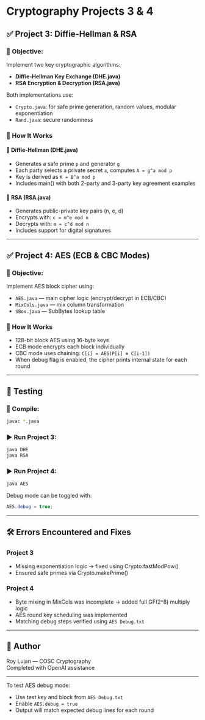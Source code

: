 
# Cryptography Projects 3 & 4

## ✅ Project 3: Diffie-Hellman & RSA

### 📌 Objective:
Implement two key cryptographic algorithms:
- **Diffie-Hellman Key Exchange (DHE.java)**
- **RSA Encryption & Decryption (RSA.java)**

Both implementations use:
- `Crypto.java`: for safe prime generation, random values, modular exponentiation
- `Rand.java`: secure randomness

### 🧪 How It Works

#### 🔐 Diffie-Hellman (DHE.java)
- Generates a safe prime `p` and generator `g`
- Each party selects a private secret `a`, computes `A = g^a mod p`
- Key is derived as `K = B^a mod p`
- Includes main() with both 2-party and 3-party key agreement examples

#### 🔐 RSA (RSA.java)
- Generates public-private key pairs (n, e, d)
- Encrypts with: `c = m^e mod n`
- Decrypts with: `m = c^d mod n`
- Includes support for digital signatures

---

## ✅ Project 4: AES (ECB & CBC Modes)

### 📌 Objective:
Implement AES block cipher using:
- `AES.java` — main cipher logic (encrypt/decrypt in ECB/CBC)
- `MixCols.java` — mix column transformation
- `SBox.java` — SubBytes lookup table

### 🧪 How It Works
- 128-bit block AES using 16-byte keys
- ECB mode encrypts each block individually
- CBC mode uses chaining: `C[i] = AES(P[i] ⊕ C[i-1])`
- When debug flag is enabled, the cipher prints internal state for each round

---

## 🧪 Testing

### 🔧 Compile:
```bash
javac *.java
```

### ▶️ Run Project 3:
```bash
java DHE
java RSA
```

### ▶️ Run Project 4:
```bash
java AES
```

Debug mode can be toggled with:
```java
AES.debug = true;
```

---

## 🛠 Errors Encountered and Fixes

### Project 3
- Missing exponentiation logic → fixed using Crypto.fastModPow()
- Ensured safe primes via Crypto.makePrime()

### Project 4
- Byte mixing in MixCols was incomplete → added full GF(2^8) multiply logic
- AES round key scheduling was implemented
- Matching debug steps verified using `AES Debug.txt`

---

## 👤 Author

Roy Lujan — COSC Cryptography  
Completed with OpenAI assistance

---

To test AES debug mode:
- Use test key and block from `AES Debug.txt`
- Enable `AES.debug = true`
- Output will match expected debug lines for each round
